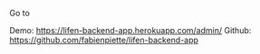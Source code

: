 Go to

Demo: https://lifen-backend-app.herokuapp.com/admin/
Github: https://github.com/fabienpiette/lifen-backend-app
